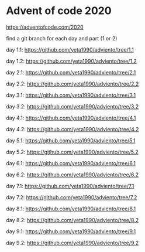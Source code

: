 # Advent of code 2020

https://adventofcode.com/2020

find a git branch for each day and part (1 or 2)

day 1.1: https://github.com/yeta1990/adviento/tree/1.1

day 1.2: https://github.com/yeta1990/adviento/tree/1.2


day 2.1: https://github.com/yeta1990/adviento/tree/2.1

day 2.2: https://github.com/yeta1990/adviento/tree/2.2


day 3.1: https://github.com/yeta1990/adviento/tree/3.1

day 3.2: https://github.com/yeta1990/adviento/tree/3.2


day 4.1: https://github.com/yeta1990/adviento/tree/4.1

day 4.2: https://github.com/yeta1990/adviento/tree/4.2


day 5.1: https://github.com/yeta1990/adviento/tree/5.1

day 5.2: https://github.com/yeta1990/adviento/tree/5.2


day 6.1: https://github.com/yeta1990/adviento/tree/6.1

day 6.2: https://github.com/yeta1990/adviento/tree/6.2


day 7.1: https://github.com/yeta1990/adviento/tree/7.1

day 7.2: https://github.com/yeta1990/adviento/tree/7.2


day 8.1: https://github.com/yeta1990/adviento/tree/8.1

day 8.2: https://github.com/yeta1990/adviento/tree/8.2


day 9.1: https://github.com/yeta1990/adviento/tree/9.1

day 9.2: https://github.com/yeta1990/adviento/tree/9.2
